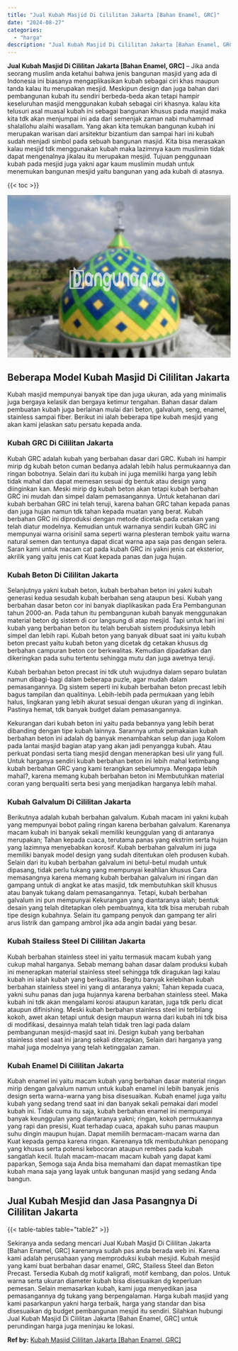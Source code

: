 ```yaml
---
title: "Jual Kubah Masjid Di Cililitan Jakarta [Bahan Enamel, GRC]"
date: "2024-08-27"
categories: 
  - "harga"
description: "Jual Kubah Masjid Di Cililitan Jakarta [Bahan Enamel, GRC]. Sekiranya anda sedang mencari Jual Kubah Masjid Di Cililitan Jakarta [Bahan Enamel, GRC] karena..."
---
```


**Jual Kubah Masjid Di Cililitan Jakarta \[Bahan Enamel, GRC\]** – Jika anda seorang muslim anda ketahui bahwa jenis bangunan masjid yang ada di Indonesia ini biasanya mengaplikasikan kubah sebagai ciri khas maupun tanda kalau itu merupakan mesjid. Meskipun design dan juga bahan dari pembangunan kubah itu sendiri berbeda-beda akan tetapi hampir keseluruhan masjid menggunakan kubah sebagai ciri khasnya. kalau kita telusuri asal muasal kubah ini sebagai bangunan khusus pada masjid maka kita tdk akan menjumpai ini ada dari semenjak zaman nabi muhammad shalallohu alaihi wasallam. Yang akan kita temukan bangunan kubah ini merupakan warisan dari arsitektur bizantium dan sampai hari ini kubah sudah menjadi simbol pada sebuah bangunan masjid. Kita bisa merasakan kalau mesjid tdk menggunakan kubah maka lazimnya kaum muslimin tidak dapat mengenalnya jikalau itu merupakan mesjid. Tujuan penggunaan kubah pada mesjid juga yakni agar kaum muslimin mudah untuk menemukan bangunan mesjid yaitu bangunan yang ada kubah di atasnya.

{{< toc >}}

![Jual Kubah Masjid Di Cililitan Jakarta [Bahan Enamel, GRC]](/images/jual-kubah-masjid-27.png)

## Beberapa Model Kubah Masjid Di Cililitan Jakarta

Kubah masjid mempunyai banyak tipe dan juga ukuran, ada yang minimalis juga bergaya kelasik dan bergaya ketimur tengahan. Bahan dasar dalam pembuatan kubah juga berlainan mulai dari beton, galvalum, seng, enamel, stainless sampai fiber. Berikut ini ialah beberapa tipe kubah mesjid yang akan kami jelaskan satu persatu kepada anda.

### Kubah GRC Di Cililitan Jakarta

Kubah GRC adalah kubah yang berbahan dasar dari GRC. Kubah ini hampir mirip dg kubah beton cuman bedanya adalah lebih halus permukaannya dan ringan bobotnya. Selain dari itu kubah ini juga memiliki harga yang lebih tidak mahal dan dapat memesan sesuai dg bentuk atau design yang diinginkan kan. Meski mirip dg kubah beton akan tetapi kubah berbahan GRC ini mudah dan simpel dalam pemasangannya. Untuk ketahanan dari kubah berbahan GRC ini telah teruji, karena bahan GRC tahan kepada panas dan juga hujan namun tdk tahan kepada muatan yang berat. Kubah berbahan GRC ini diproduksi dengan metode dicetak pada cetakan yang telah diatur modelnya. Kemudian untuk warnanya sendiri kubah GRC ini mempunyai warna orisinil sama seperti warna plesteran tembok yaitu warna natural semen dan tentunya dapat dicat warna apa saja pas dengan selera. Saran kami untuk macam cat pada kubah GRC ini yakni jenis cat eksterior, akrilik yang yaitu jenis cat Kuat kepada panas dan juga hujan.

### Kubah Beton Di Cililitan Jakarta

Selanjutnya yakni kubah beton, kubah berbahan beton ini yakni kubah generasi kedua sesudah kubah berbahan seng ataupun besi. Kubah yang berbahan dasar beton cor ini banyak diaplikasikan pada Era Pembangunan tahun 2000-an. Pada tahun itu pembangunan kubah banyak menggunakan material beton dg sistem di cor langsung di atap mesjid. Tapi untuk hari ini kubah yang berbahan beton itu telah berubah sistem produksinya lebih simpel dan lebih rapi. Kubah beton yang banyak dibuat saat ini yaitu kubah beton precast yaitu kubah beton yang dicetak dg cetakan khusus dg berbahan campuran beton cor berkwalitas. Kemudian dipadatkan dan dikeringkan pada suhu tertentu sehingga mutu dan juga awetnya teruji.

Kubah berbahan beton precast ini tdk utuh wujudnya dalam separo bulatan namun dibagi-bagi dalam beberapa puzle, agar mudah dalam pemasangannya. Dg sistem seperti ini kubah berbahan beton precast lebih bagus tampilan dan qualitinya. Lebih-lebih pada permukaan yang lebih halus, lingkaran yang lebih akurat sesuai dengan ukuran yang di inginkan. Pastinya hemat, tdk banyak budget dalam pemasangannya.

Kekurangan dari kubah beton ini yaitu pada bebannya yang lebih berat dibanding dengan tipe kubah lainnya. Sarannya untuk pemakaian kubah berbahan beton ini adalah dg banyak menambahkan selup dan juga Kolom pada lantai masjid bagian atap yang akan jadi penyangga kubah. Atau perkuat pondasi serta tiang mesjid dengan menerapkan besi ulir yang full. Untuk harganya sendiri kubah berbahan beton ini lebih mahal ketimbang kubah berbahan GRC yang kami terangkan sebelumnya. Mengapa lebih mahal?, karena memang kubah berbahan beton ini Membutuhkan material coran yang berqualiti serta besi yang menjadikan harganya lebih mahal.

### Kubah Galvalum Di Cililitan Jakarta

Berikutnya adalah kubah berbahan galvalum. Kubah macam ini yakni kubah yang mempunyai bobot paling ringan karena berbahan galvalum. Karenanya macam kubah ini banyak sekali memiliki keunggulan yang di antaranya merupakan; Tahan kepada cuaca, terutama panas yang ekstrim serta hujan yang lazimnya menyebabkan korosif. Kubah berbahan galvalum ini juga memiliki banyak model design yang sudah ditentukan oleh produsen kubah. Selain dari itu kubah berbahan galvalum ini betul-betul mudah untuk dipasang, tidak perlu tukang yang mempunyai keahlian khusus Cara memasangnya karena memang kubah berbahan galvalum ini ringan dan gampang untuk di angkat ke atas masjid, tdk membutuhkan skill khusus atau banyak tukang dalam pemasangannya. Tetapi, kubah berbahan galvalum ini pun mempunyai Kekurangan yang diantaranya ialah; bentuk desain yang telah ditetapkan oleh pembuatnya, kita tdk bisa merubah rubah tipe design kubahnya. Selain itu gampang penyok dan gampang ter aliri arus listrik dan gampang ambrol jika ada angin badai yang besar.

### Kubah Stailess Steel Di Cililitan Jakarta

Kubah berbahan stainless steel ini yaitu termasuk macam kubah yang cukup mahal harganya. Sebab memang bahan dasar dalam produksi kubah ini menerapkan material stainless steel sehingga tdk diragukan lagi kalau kubah ini ialah kubah yang berkualitas. Begitu banyak kelebihan kubah berbahan stainless steel ini yang di antaranya yakni; Tahan kepada cuaca, yakni suhu panas dan juga hujannya karena berbahan stainless steel. Maka kubah ini tdk akan mengalami korosi ataupun karatan, juga tdk perlu dicat ataupun difinishing. Meski kubah berbahan stainless steel ini terbilang kokoh, awet akan tetapi untuk design maupun warna dari kubah ini tdk bisa di modifikasi, desainnya malah telah tidak tren lagi pada dalam pembangunan mesjid-masjid saat ini. Design kubah yang berbahan stainless steel saat ini jarang sekali diterapkan, Selain dari harganya yang mahal juga modelnya yang telah ketinggalan zaman.

### Kubah Enamel Di Cililitan Jakarta

Kubah enamel ini yaitu macam kubah yang berbahan dasar material ringan mirip dengan galvalum namun untuk kubah enamel ini lebih banyak jenis design serta warna-warna yang bisa disesuaikan. Kubah enamel juga yaitu kubah yang sedang trend saat ini dan banyak sekali pemakai dari model kubah ini. Tidak cuma itu saja, kubah berbahan enamel ini mempunyai banyak keunggulan yang diantaranya yakni; ringan, kokoh permukaannya yang rapi dan presisi, Kuat terhadap cuaca, apakah suhu panas maupun suhu dingin maupun hujan. Dapat memilih bermacam-macam warna dan Kuat kepada gempa karena ringan. Karenanya tdk membutuhkan penopang yang khusus serta potensi kebocoran ataupun rembes pada kubah sangatlah kecil. Itulah macam-macam macam kubah yang dapat kami paparkan, Semoga saja Anda bisa memahami dan dapat memastikan tipe kubah mana saja yang layak untuk bangunan masjid yang sedang Anda bangun.

## Jual Kubah Mesjid dan Jasa Pasangnya Di Cililitan Jakarta

{{< table-tables table="table2" >}}

Sekiranya anda sedang mencari Jual Kubah Masjid Di Cililitan Jakarta \[Bahan Enamel, GRC\] karenanya sudah pas anda berada web ini. Karena kami adalah perusahaan yang memproduksi kubah mesjid. Kubah mesjid yang kami buat berbahan dasar enamel, GRC, Stailess Steel dan Beton Precast. Tersedia Kubah dg motif kaligrafi, motif kembang, dan polos. Untuk warna serta ukuran diameter kubah bisa disesuaikan dg keperluan pemesan. Selain memasarkan kubah, kami juga menyedikan jasa pemasangannya dg tukang yang berpengalaman. Harga kubah masjid yang kami pasarkanpun yakni harga terbaik, harga yang standar dan bisa disesuaikan dg budget pembangunan mesjid itu sendiri. Silahkan hubungi Jual Kubah Masjid Di Cililitan Jakarta \[Bahan Enamel, GRC\] untuk perundingan harga juga meninjau ke lokasi.

**Ref by:** [Kubah Masjid Cililitan Jakarta [Bahan Enamel, GRC]](https://id.wikipedia.org/wiki/Kubah)
